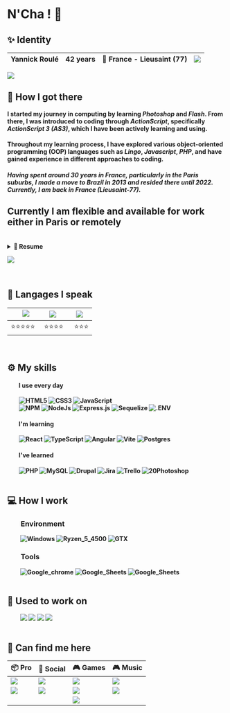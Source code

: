 <!--
**karma-yrb/karma-yrb** is a ✨ _special_ ✨ repository because its `README.md` (this file) appears on your GitHub profile.

Here are some ideas to get you started:

- 🔭 I’m currently working on ...
- 🌱 I’m currently learning ...
- 👯 I’m looking to collaborate on ...
- 🤔 I’m looking for help with ...
- 💬 Ask me about ...
- 📫 How to reach me: ...
- 😄 Pronouns: ...
- ⚡ Fun fact: ...
-->

# N'Cha ! 👋

## ✨ <b>Identity
| Yannick Roulé | 42 years | 🌆 France - Lieusaint (77) | <img src="https://hits.seeyoufarm.com/api/count/incr/badge.svg?url=https%3A%2F%2Fgithub.com%2Fkarma-yrb1212%2Fhit-counter%2FREADME&count_bg=%2379C83D&title_bg=%23555555&icon=go.svg&icon_color=%2300ADD8&title=hits&edge_flat=false"/> |
| ------------- | -------- | ------------------------ | ------------------------------------|

<img src="https://github-readme-stats-git-masterrstaa-rickstaa.vercel.app/api?username=karma-yrb&theme=dark">

<!--![](https://komarev.com/ghpvc/?username=karma-yrb&label=Profile+views)-->

<!--
<img src="https://github-readme-stats.vercel.app/api/top-langs/?username=karma-yrb&theme=dark">
<img src="https://github-readme-streak-stats.herokuapp.com/?user=karma-yrb&theme=dark">
<img src="https://github-profile-trophy.vercel.app/?username=karma-yrb&theme=dark">
-->
<br>

## 🚪 <b>How I got there
I started my journey in computing by learning *Photoshop* and *Flash*. From there, I was introduced to coding through *ActionScript*, specifically *ActionScript 3 (AS3)*, which I have been actively learning and using.<br>
#### Throughout my learning process, I have explored various object-oriented programming (OOP) languages such as *Lingo*, *Javascript*, *PHP*, and have gained experience in different approaches to coding.<br>
##### Having spent around 30 years in France, particularly in the Paris suburbs, I made a move to Brazil in 2013 and resided there until 2022. Currently, I am back in France (Lieusaint-77).<br>
## Currently I am flexible and available for work either in Paris or remotely
<br>
<details>
<summary>📃 Resume</summary>

### <b>Education
>2023 - Currently I am a Fullstack JS Developer specialization training within [@OClock](https://oclock.io/formations/developpeur-web-fullstack-javascript) school<br>
>>Web Developer in 2008<br>
>>Web Designer in 2002<br>
>>College degree in 1999

### <b>Experience
>I worked as:<br>
>>FrontEnd Developer since 2015<br>
>>Web Developer since 2008<br>
>>Flash Developer for about 5 years<br>
>>Integrator for about 4 years<br>
>>Web designer for about 2 years<br>
</details>

[<img src="https://img.shields.io/badge/Online_full_version-0064FD?style=for-the-badge">](https://cvdesignr.com/p/643673d488177)

<br>

## 💬 <b>Langages I speak
| &nbsp;&nbsp;&nbsp;<img src="https://img.shields.io/badge/FR-French-333?style=for-the-badge&labelColor=000091&color=FFF&style=flat"> | <img src="https://img.shields.io/badge/BR-Português-333?style=for-the-badge&labelColor=009c3b&color=ffdf00&style=flat">     | <img src="https://img.shields.io/badge/EN-English-333?style=for-the-badge&labelColor=C8102E&color=FFF&style=flat"> |
| ------------- |-------------|-------------|
| ⭐⭐⭐⭐⭐ |&nbsp;⭐⭐⭐⭐|&nbsp;&nbsp;⭐⭐⭐|
<br>

## ⚙️ <b>My skills
#### &nbsp;&nbsp;&nbsp;&nbsp;&nbsp;&nbsp;&nbsp; <b>I use every day
 &nbsp;&nbsp;&nbsp;&nbsp;&nbsp;&nbsp;&nbsp; ![HTML5](https://img.shields.io/badge/HTML5-E34F26?style=for-the-badge&logo=html5&logoColor=white)
![CSS3](https://img.shields.io/badge/CSS3-1572B6?style=for-the-badge&logo=css3&logoColor=white)
![JavaScript](https://img.shields.io/badge/JavaScript-323330?style=for-the-badge&logo=javascript&logoColor=F7DF1E)
<br>
 &nbsp;&nbsp;&nbsp;&nbsp;&nbsp;&nbsp;&nbsp; ![NPM](https://img.shields.io/badge/npm-CB3837?style=for-the-badge&logo=npm&logoColor=white)
![NodeJs](https://img.shields.io/badge/Node.js-339933?style=for-the-badge&logo=nodedotjs&logoColor=white)
![Express.js](https://img.shields.io/badge/Express.js-000000?style=for-the-badge&logo=express&logoColor=white)
![Sequelize](https://img.shields.io/badge/Sequelize-52B0E7?style=for-the-badge&logo=Sequelize&logoColor=white)
![.ENV](https://img.shields.io/static/v1?style=for-the-badge&message=.ENV&color=222222&logo=.ENV&logoColor=ECD53F&label=)

#### &nbsp;&nbsp;&nbsp;&nbsp;&nbsp;&nbsp;&nbsp; <b>I'm learning
&nbsp;&nbsp;&nbsp;&nbsp;&nbsp;&nbsp;&nbsp; ![React](https://img.shields.io/badge/React-20232A?style=for-the-badge&logo=react&logoColor=61DAFB)
![TypeScript](https://img.shields.io/badge/TypeScript-007ACC?style=for-the-badge&logo=typescript&logoColor=white)
![Angular](https://img.shields.io/badge/Angular-DD0031?style=for-the-badge&logo=angular&logoColor=white)
![Vite](https://img.shields.io/badge/Vite-B73BFE?style=for-the-badge&logo=vite&logoColor=FFD62E)
![Postgres](https://img.shields.io/badge/postgres-%23316192.svg?style=for-the-badge&logo=postgresql&logoColor=white)

#### &nbsp;&nbsp;&nbsp;&nbsp;&nbsp;&nbsp;&nbsp; <b>I've learned
 &nbsp;&nbsp;&nbsp;&nbsp;&nbsp;&nbsp;&nbsp; ![PHP](https://img.shields.io/badge/PHP-blue?style=for-the-badge&logo=php&logoColor=white)
![MySQL](https://img.shields.io/badge/MySQL-005C84?style=for-the-badge&logo=mysql&logoColor=white)
![Drupal](https://img.shields.io/badge/Drupal-0678BE?style=for-the-badge&logo=drupal&logoColor=white)
![Jira](https://img.shields.io/badge/Jira-0052CC?style=for-the-badge&logo=Jira&logoColor=white)
![Trello](https://img.shields.io/badge/Trello-0052CC?style=for-the-badge&logo=trello&logoColor=white)
![20Photoshop](https://img.shields.io/badge/Adobe%20Photoshop-31A8FF?style=for-the-badge&logo=Adobe%20Photoshop&logoColor=black)
<br><br>

## 💻 <b>How I work
### &nbsp;&nbsp;&nbsp;&nbsp;&nbsp;&nbsp;&nbsp; <b>Environment
 &nbsp;&nbsp;&nbsp;&nbsp;&nbsp;&nbsp;&nbsp;&nbsp; ![Windows](https://img.shields.io/badge/Windows-0078D6?style=for-the-badge&logo=windows&logoColor=white)
![Ryzen_5_4500](https://img.shields.io/badge/-Ryzen_5_4500-9d141c?style=for-the-badge&logo=amd&logoColor=white)
![GTX](https://img.shields.io/badge/-GTX%20660-green?style=for-the-badge&logo=nvidia&logoColor=white)

### &nbsp;&nbsp;&nbsp;&nbsp;&nbsp;&nbsp;&nbsp; Tools
 &nbsp;&nbsp;&nbsp;&nbsp;&nbsp;&nbsp;&nbsp;&nbsp; ![Google_chrome](https://img.shields.io/badge/Chrome-4285F4?style=for-the-badge&logo=Google-chrome&logoColor=white)
![Google_Sheets](https://img.shields.io/badge/Google_Sheets-34A853?style=for-the-badge&logo=google-sheets&logoColor=white)
![Google_Sheets](https://img.shields.io/badge/Drive-4285F4?style=for-the-badge&logo=google-drive&logoColor=white)
<br><br>

## 🔖 <b>Used to work on
 &nbsp;&nbsp;&nbsp;&nbsp;&nbsp;&nbsp;&nbsp;&nbsp; [<img src="https://img.shields.io/badge/Social_Protection-33557F?style=for-the-badge">](https://socialprotection.org/)
[<img src="https://img.shields.io/badge/Nabu_Learning-E13E97?style=for-the-badge">](https://www.nabu-learning.com/)
[<img src="https://img.shields.io/badge/Abralatas-3C881E?style=for-the-badge">](https://www.abralatas.org.br/)
[<img src="https://img.shields.io/badge/French_Kitch-333333?style=for-the-badge">](https://www.01net.com/tests/french-kitch-la-table-fiche-technique-15851.html)
<br><br>

## 🔗 <b>Can find me here
| 📦 Pro       | 📱 Social     | 🎮 Games | 🎮 Music |
| ------------- |-------------|-------------|-------------|
| [<img src="https://img.shields.io/badge/LinkedIn-0077B5?style=for-the-badge&logo=linkedin&logoColor=white&style=plastic">](https://www.linkedin.com/in/karmadev/)       | [<img src="https://img.shields.io/badge/Instagram-E4405F?style=for-the-badge&logo=instagram&logoColor=white&style=plastic">](https://www.instagram.com/ex_gringo_papa_life/)           |[<img src="https://img.shields.io/badge/Starcraft_2-000?style=for-the-badge&logo=battle.net&logoColor=148EFF&style=plastic">](https://starcraft2.com/fr-fr/profile/2/1/569434)|[<img src="https://img.shields.io/static/v1?style=for-the-badge&message=Deezer&color=222222&logo=Deezer&logoColor=FEAA2D&label&style=plastic">](https://www.deezer.com/fr/profile/540258273)|
| [<img src="https://img.shields.io/badge/GitHub-100000?style=for-the-badge&logo=github&logoColor=white&style=plastic">](https://github.com/karma-yrb)     | [<img src="https://img.shields.io/badge/Twitter-1DA1F2?style=for-the-badge&logo=twitter&logoColor=white&style=plastic">](https://twitter.com/KarmaCrea)           | <img src="https://img.shields.io/badge/Nintendo-E60012?style=for-the-badge&logo=nintendo-switch&logoColor=white&style=plastic">| [<img src="https://img.shields.io/static/v1?style=for-the-badge&message=Spotify&color=1DB954&logo=Spotify&logoColor=FFFFFF&label&style=plastic">](https://open.spotify.com/user/m5chit7dbb7d8byeq3casv9o1)
|   ||<img src="https://img.shields.io/static/v1?style=for-the-badge&message=Steam&color=000000&logo=Steam&logoColor=FFFFFF&label&style=plastic">|
